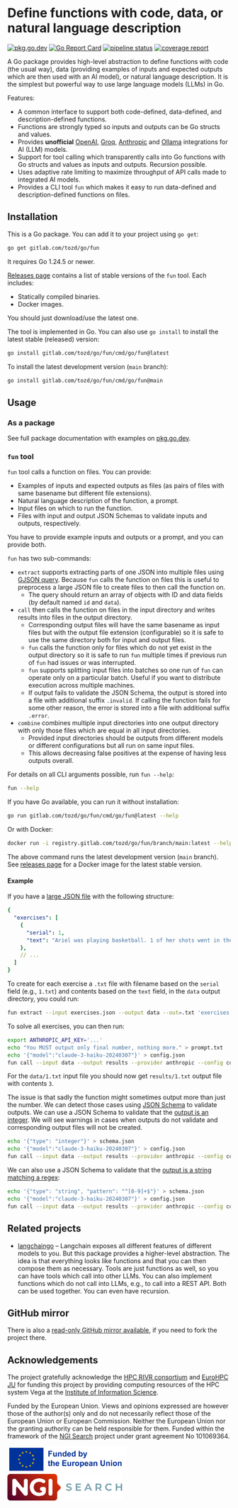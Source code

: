 # Define functions with code, data, or natural language description

[![pkg.go.dev](https://pkg.go.dev/badge/gitlab.com/tozd/go/fun)](https://pkg.go.dev/gitlab.com/tozd/go/fun)
[![Go Report Card](https://goreportcard.com/badge/gitlab.com/tozd/go/fun)](https://goreportcard.com/report/gitlab.com/tozd/go/fun)
[![pipeline status](https://gitlab.com/tozd/go/fun/badges/main/pipeline.svg?ignore_skipped=true)](https://gitlab.com/tozd/go/fun/-/pipelines)
[![coverage report](https://gitlab.com/tozd/go/fun/badges/main/coverage.svg)](https://gitlab.com/tozd/go/fun/-/graphs/main/charts)

A Go package provides high-level abstraction to define functions with code (the usual way),
data (providing examples of inputs and expected outputs which are then used with an AI model),
or natural language description.
It is the simplest but powerful way to use large language models (LLMs) in Go.

Features:

- A common interface to support both code-defined, data-defined, and description-defined functions.
- Functions are strongly typed so inputs and outputs can be Go structs and values.
- Provides **unofficial** [OpenAI](https://openai.com/), [Groq](https://groq.com/),
  [Anthropic](https://www.anthropic.com/) and [Ollama](https://ollama.com/) integrations for AI (LLM) models.
- Support for tool calling which transparently calls into Go functions with Go structs and values
  as inputs and outputs. Recursion possible.
- Uses adaptive rate limiting to maximize throughput of API calls made to integrated AI models.
- Provides a CLI tool `fun` which makes it easy to run data-defined and description-defined functions on files.

## Installation

This is a Go package. You can add it to your project using `go get`:

```sh
go get gitlab.com/tozd/go/fun
```

It requires Go 1.24.5 or newer.

[Releases page](https://gitlab.com/tozd/go/fun/-/releases)
contains a list of stable versions of the `fun` tool.
Each includes:

- Statically compiled binaries.
- Docker images.

You should just download/use the latest one.

The tool is implemented in Go. You can also use `go install` to install the latest stable (released) version:

```sh
go install gitlab.com/tozd/go/fun/cmd/go/fun@latest
```

To install the latest development version (`main` branch):

```sh
go install gitlab.com/tozd/go/fun/cmd/go/fun@main
```

## Usage

### As a package

See full package documentation with examples on [pkg.go.dev](https://pkg.go.dev/gitlab.com/tozd/go/fun#section-documentation).

### `fun` tool

`fun` tool calls a function on files. You can provide:

- Examples of inputs and expected outputs as files (as pairs of files with same basename
  but different file extensions).
- Natural language description of the function, a prompt.
- Input files on which to run the function.
- Files with input and output JSON Schemas to validate inputs and outputs, respectively.

You have to provide example inputs and outputs or a prompt, and you can provide both.

`fun` has two sub-commands:

- `extract` supports extracting parts of one JSON into multiple files using
  [GJSON query](https://github.com/tidwall/gjson/blob/master/SYNTAX.md).
  Because `fun` calls the function on files this is useful to preprocess a large JSON
  file to create files to then call the function on.
  - The query should return an array of objects with ID and data fields
    (by default named `id` and `data`).
- `call` then calls the function on files in the input directory and writes results
  into files in the output directory.
  - Corresponding output files will have the same
    basename as input files but with the output file extension (configurable) so it is
    safe to use the same directory both for input and output files.
  - `fun` calls the function only for files which do not yet exist in the output directory
    so it is safe to run `fun` multiple times if previous run of `fun` had issues or was
    interrupted.
  - `fun` supports splitting input files into batches so one run of `fun` can operate
    only on a particular batch. Useful if you want to distribute execution across multiple
    machines.
  - If output fails to validate the JSON Schema, the output is stored into a file with
    additional suffix `.invalid`. If calling the function fails for some other reason,
    the error is stored into a file with additional suffix `.error`.
- `combine` combines multiple input directories into one output directory with only
  those files which are equal in all input directories.
  - Provided input directories should be outputs from different models or different
    configurations but all run on same input files.
  - This allows decreasing false positives at the expense of having less outputs overall.

For details on all CLI arguments possible, run `fun --help`:

```sh
fun --help
```

If you have Go available, you can run it without installation:

```sh
go run gitlab.com/tozd/go/fun/cmd/go/fun@latest --help
```

Or with Docker:

```sh
docker run -i registry.gitlab.com/tozd/go/fun/branch/main:latest --help
```

The above command runs the latest development version (`main` branch).
See [releases page](https://gitlab.com/tozd/go/fun/-/releases) for a Docker image for the latest stable version.

#### Example

If you have a [large JSON file](./testdata/exercises.json) with the following structure:

```yaml
{
  "exercises": [
    {
      "serial": 1,
      "text": "Ariel was playing basketball. 1 of her shots went in the hoop. 2 of the shots did not go in the hoop. How many shots were there in total?"
    },
    // ...
  ]
}
```

To create for each exercise a `.txt` file with filename based on the `serial` field
(e.g., `1.txt`) and contents based on the `text` field, in the `data` output directory,
you could run:

```sh
fun extract --input exercises.json --output data --out=.txt 'exercises.#.{id:serial,data:text}'
```

To solve all exercises, you can then run:

```sh
export ANTHROPIC_API_KEY='...'
echo "You MUST output only final number, nothing more." > prompt.txt
echo '{"model":"claude-3-haiku-20240307"}' > config.json
fun call --input data --output results --provider anthropic --config config.json --in .txt --out .txt --prompt prompt.txt
```

For the `data/1.txt` input file you should now get `results/1.txt` output file with contents `3`.

The issue is that sadly the function might sometimes output more than just the number.
We can detect those cases using [JSON Schema](https://json-schema.org/)
to validate outputs. We can use a JSON Schema to validate that the
[output is an integer](./testdata/number-schema.json). We will see warnings in cases when
outputs do not validate and corresponding output files will not be created.

```sh
echo '{"type": "integer"}' > schema.json
echo '{"model":"claude-3-haiku-20240307"}' > config.json
fun call --input data --output results --provider anthropic --config config.json --in .txt --out .txt --prompt prompt.txt --output-schema schema.json
```

We can also use a JSON Schema to validate that the
[output is a string matching a regex](./testdata/string-schema.json):

```sh
echo '{"type": "string", "pattern": "^[0-9]+$"}' > schema.json
echo '{"model":"claude-3-haiku-20240307"}' > config.json
fun call --input data --output results --provider anthropic --config config.json --in .txt --out .txt --prompt prompt.txt --output-schema schema.json
```

## Related projects

- [langchaingo](https://github.com/tmc/langchaingo) – Langchain exposes all different features of different models
  to you. But this package provides a higher-level abstraction. The idea is that everything looks like functions
  and that you can then compose them as necessary. Tools are just functions as well, so you can have tools which
  call into other LLMs. You can also implement functions which do not call into LLMs, e.g., to call into a REST API.
  Both can be used together. You can even have recursion.

## GitHub mirror

There is also a [read-only GitHub mirror available](https://github.com/tozd/go-fun),
if you need to fork the project there.

## Acknowledgements

The project gratefully acknowledge the [HPC RIVR consortium](https://www.hpc-rivr.si) and
[EuroHPC JU](https://eurohpc-ju.europa.eu) for funding this project by providing computing
resources of the HPC system Vega at the
[Institute of Information Science](https://www.izum.si).

Funded by the European Union. Views and opinions expressed are however those of the author(s) only
and do not necessarily reflect those of the European Union or European Commission.
Neither the European Union nor the granting authority can be held responsible for them.
Funded within the framework of the [NGI Search](https://www.ngisearch.eu/)
project under grant agreement No 101069364.

<!-- markdownlint-disable MD033 -->

<img src="EN_FundedbytheEU_RGB_POS.png" alt="Funded by the European Union emblem" height="60" />
<img src="NGISearch_logo.svg" alt="NGI Search logo" height="60" />

<!-- markdownlint-enable MD033 -->
